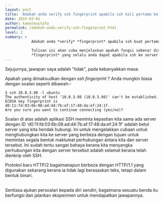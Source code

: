 ```yaml
---
layout: post
title: 'Adakah anda verify ssh fingerprint apabila ssh kali pertama ke server ?'
date: 2015-03-01
author: kamalmustafa
permalink: /adakah-anda-verify-ssh-fingerprint.html
level: 2
summary: >
            Adakah anda *verify* *fingerprint* apabila ssh buat pertama kali ke server ?

            Tulisan ini akan cuba menjelaskan apakah fungsi sebenar disebalik pengesahan
            *fingerprint* yang selalu anda dapat apabila ssh ke server.
---
```

Sejujurnya, jawapan saya adalah "tidak", pada kebanyakkan masa.

Apakah yang dimaksudkan dengan *ssh fingerprint* ? Anda mungkin biasa dengan soalan
seperti dibawah:-

```
$ ssh 10.0.3.98 -l ubuntu
The authenticity of host '10.0.3.98 (10.0.3.98)' can't be established.
ECDSA key fingerprint is d0:11:fd:03:6b:08:ad:d4:7b:af:17:48:da:ef:24:1f.
Are you sure you want to continue connecting (yes/no)?
```
<!--more-->
Soalan di atas adalah aplikasi SSH meminta kepastian kita sama ada server dengan ID
'd0:11:fd:03:6b:08:ad:d4:7b:af:17:48:da:ef:24:1f' adalah betul server yang kita hendak
hubungi. Ini untuk mengelakkan cubaan untuk menghubungkan kita ke server yang berbeza
dengan tujuan untuk memintas segala bentuk maklumat perhubungan antara kita dan server
tersebut. Ini sudah tentu sangat bahaya kerana kita menyangka perhubungan kita dengan
server tersebut adalah selamat kerana telah dienkrip oleh SSH.


<div class="admonition-warning">
    Protokol baru HTTP/2 bagaimanapun berbeza dengan HTTP/1.1 yang digunakan sekarang
    kerana ia tidak lagi berasaskan teks, tetapi dalam bentuk binari.
</div>
<div>&nbsp;</div>


Sentiasa ajukan persoalan kepada diri sendiri, bagaimana sesuatu benda itu berfungsi dan jalankan eksperimen untuk
mendapatkan jawapannya.

[nc]:http://metak4ml.blogspot.com/2013/05/craft-http-requests-using-nc.html
[http]:https://www.ietf.org/rfc/rfc2616.txt
